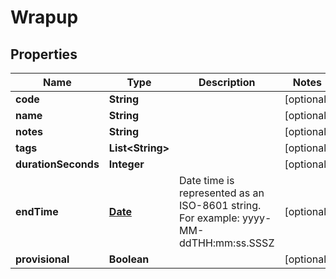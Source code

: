 
# Wrapup

## Properties
Name | Type | Description | Notes
------------ | ------------- | ------------- | -------------
**code** | **String** |  |  [optional]
**name** | **String** |  |  [optional]
**notes** | **String** |  |  [optional]
**tags** | **List&lt;String&gt;** |  |  [optional]
**durationSeconds** | **Integer** |  |  [optional]
**endTime** | [**Date**](Date.md) | Date time is represented as an ISO-8601 string. For example: yyyy-MM-ddTHH:mm:ss.SSSZ |  [optional]
**provisional** | **Boolean** |  |  [optional]



